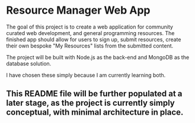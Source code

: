 # Resource Manager Web App

The goal of this project is to create a web application for community curated web development, and general programming resources. The finished app should allow for users to sign up, submit resources, create their own bespoke "My Resources" lists from the submitted content.

The project will be built with Node.js as the back-end and MongoDB as the database solution.

I have chosen these simply because I am currently learning both.

## This README file will be further populated at a later stage, as the project is currently simply conceptual, with minimal architecture in place.